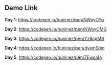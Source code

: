 ## Demo Link

**Day 1**: https://codepen.io/huninez/pen/NWoyOYq

**Day 2**: https://codepen.io/huninez/pen/NWoyOMG

**Day 3**: https://codepen.io/huninez/pen/YzBapMB

**Day 4**: https://codepen.io/huninez/pen/dyamEdm

**Day 5**: https://codepen.io/huninez/pen/ZEwoaLy